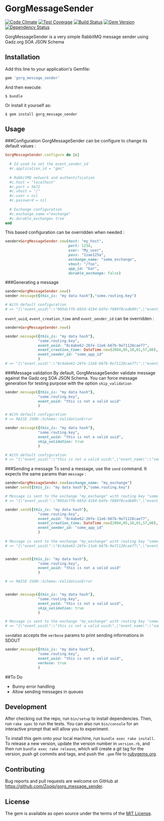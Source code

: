 # GorgMessageSender
[![Code Climate](https://codeclimate.com/github/Zooip/gorg_message_sender/badges/gpa.svg)](https://codeclimate.com/github/Zooip/gorg_message_sender) [![Test Coverage](https://codeclimate.com/github/Zooip/gorg_message_sender/badges/coverage.svg)](https://codeclimate.com/github/Zooip/gorg_message_sender/coverage) [![Build Status](https://travis-ci.org/Zooip/gorg_message_sender.svg?branch=master)](https://travis-ci.org/Zooip/gorg_message_sender) [![Gem Version](https://badge.fury.io/rb/gorg_message_sender.svg)](https://badge.fury.io/rb/gorg_message_sender) [![Dependency Status](https://gemnasium.com/badges/github.com/Zooip/gorg_message_sender.svg)](https://gemnasium.com/github.com/Zooip/gorg_message_sender)

GorgMessageSender is a very simple RabbitMQ message sender using Gadz.org SOA JSON Schema

## Installation

Add this line to your application's Gemfile:

```ruby
gem 'gorg_message_sender'
```

And then execute:

    $ bundle

Or install it yourself as:

    $ gem install gorg_message_sender

## Usage
###Configuration
GorgMessageSender can be configure to change its default values :
```ruby
GorgMessageSender.configure do |c|
  
  # Id used to set the event_sender_id
  #c.application_id = "gms"
  
  # RabbitMQ network and authentification
  #c.host = "localhost" 
  #c.port = 5672 
  #c.vhost = "/"
  #c.user = nil
  #c.password = nil
  
  # Exchange configuration
  #c.exchange_name ="exchange"        
  #c.durable_exchange= true
end
```

This based configuration can be overridden when needed :
```ruby
sender=GorgMessageSender.new(host: "my_host",
                             port: 1234,
                             user: "My_user",
                             pass: "1zae125a",
                             exchange_name: "some_exchange",
                             vhost: "/foo",
                             app_id: "bar",
                             durable_exchange: false)
```
###Generating a message
```ruby
sender=GorgMessageSender.new()
sender.message({this_is: "my data hash"},"some.routing.key")

# With default configuration
# => "{\"event_uuid\":\"095dcff6-665d-4194-bdfe-f889f8cedb09\",\"event_name\":\"some.routing.key\",\"event_creation_time\":\"2016-05-31T08:53:32+02:00\",\"event_sender_id\":\"gms\",\"data\":{\"this_is\":\"my data hash\"}}"
```

`event_uuid`, `event_creation_time` and `event_sender_id` can be overridden :

```ruby
sender=GorgMessageSender.new()

sender.message({this_is: "my data hash"},
               "some.routing.key",
               event_uuid: "8c4abe62-26fe-11e6-b67b-9e71128cae77",
               event_creation_time: DateTime.new(2084,05,10,01,57,00),
               event_sender_id: "some_app_id"
               )
# => "{\"event_uuid\":\"8c4abe62-26fe-11e6-b67b-9e71128cae77\",\"event_name\":\"some.routing.key\",\"event_creation_time\":\"2084-05-10T01:57:00+00:00\",\"event_sender_id\":\"some_app_id\",\"data\":{\"this_is\":\"my data hash\"}}"
```
###Message validation
By default, GorgMessageSender validate message against the Gadz.org SOA JSON Schema. You can force message generation for testing purpose with the option `skip_validation`

```ruby
sender.message({this_is: "my data hash"},
               "some.routing.key",
               event_uuid: "this is not a valid uuid"
               )

# With default configuration
# => RAISE JSON::Schema::ValidationError

sender.message({this_is: "my data hash"},
               "some.routing.key",
               event_uuid: "this is not a valid uuid",
               skip_validation: true
               )

# With default configuration
# => "{\"event_uuid\":\"this is not a valid uuid\",\"event_name\":\"some.routing.key\",\"event_creation_time\":\"2016-05-31T09:15:21+02:00\",\"event_sender_id\":\"gms\",\"data\":{\"this_is\":\"my data hash\"}}"

```
###Sending a message
To send a message, use the `send` command. It expects the same params than `message` :
```ruby
sender=GorgMessageSender.new(exchange_name: "my_exchange")
sender.send({this_is: "my data hash"},"some.routing.key")

# Message is sent to the exchange "my_exchange" with routing key "some.routing.key"
# => "{\"event_uuid\":\"095dcff6-665d-4194-bdfe-f889f8cedb09\",\"event_name\":\"some.routing.key\",\"event_creation_time\":\"2016-05-31T08:53:32+02:00\",\"event_sender_id\":\"gms\",\"data\":{\"this_is\":\"my data hash\"}}"

sender.send({this_is: "my data hash"},
               "some.routing.key",
               event_uuid: "8c4abe62-26fe-11e6-b67b-9e71128cae77",
               event_creation_time: DateTime.new(2084,05,10,01,57,00),
               event_sender_id: "some_app_id"
               )
           
# Message is sent to the exchange "my_exchange" with routing key "some.routing.key"
# => "{\"event_uuid\":\"8c4abe62-26fe-11e6-b67b-9e71128cae77\",\"event_name\":\"some.routing.key\",\"event_creation_time\":\"2084-05-10T01:57:00+00:00\",\"event_sender_id\":\"some_app_id\",\"data\":{\"this_is\":\"my data hash\"}}"


sender.send({this_is: "my data hash"},
               "some.routing.key",
               event_uuid: "this is not a valid uuid"
               )

# => RAISE JSON::Schema::ValidationError


sender.message({this_is: "my data hash"},
               "some.routing.key",
               event_uuid: "this is not a valid uuid",
               skip_validation: true
               )

# Message is sent to the exchange "my_exchange" with routing key "some.routing.key"
# => "{\"event_uuid\":\"this is not a valid uuid\",\"event_name\":\"some.routing.key\",\"event_creation_time\":\"2016-05-31T09:15:21+02:00\",\"event_sender_id\":\"gms\",\"data\":{\"this_is\":\"my data hash\"}}"
```

`send`also accepts the `verbose` params to print sending informations in SDOUT

```ruby
sender.message({this_is: "my data hash"},
               "some.routing.key",
               event_uuid: "this is not a valid uuid",
               verbose: true
               )
```

##To Do
 - Bunny error handling
 - Allow sending messages in queues

## Development

After checking out the repo, run `bin/setup` to install dependencies. Then, run `rake spec` to run the tests. You can also run `bin/console` for an interactive prompt that will allow you to experiment.

To install this gem onto your local machine, run `bundle exec rake install`. To release a new version, update the version number in `version.rb`, and then run `bundle exec rake release`, which will create a git tag for the version, push git commits and tags, and push the `.gem` file to [rubygems.org](https://rubygems.org).

## Contributing

Bug reports and pull requests are welcome on GitHub at https://github.com/Zooip/gorg_message_sender.


## License

The gem is available as open source under the terms of the [MIT License](http://opensource.org/licenses/MIT).